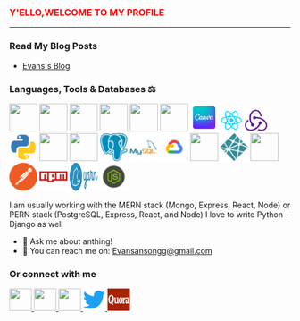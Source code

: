 <h3 style='color:red'>Y'ELLO,WELCOME TO MY PROFILE </h3>

<hr>
<h3>
    Read My Blog Posts 
</h3>
<ul style="listStyle:none" >
    <li>
        <a href="https://evansblog.hashnode.dev/" target="_blank">Evans's Blog</a>
    </li>
</ul>
<h3>
  Languages, Tools & Databases ⚖️
</h3>
<p align='left' dir='auto'>
<img src="https://img.icons8.com/color/48/000000/html-5--v2.png" width="50" height="50"/>
<img src="https://img.icons8.com/color/50/000000/css3.png" width="50" height="50"/>
<img src="https://img.icons8.com/color/48/000000/javascript--v1.png"width="50" height="50" />
<img src="https://img.icons8.com/color/48/000000/bootstrap.png" width="50" height="50"/>
<img src="https://img.icons8.com/color/50/000000/sass.png"  width="50" height="50"/>
<img src="https://img.icons8.com/color/48/000000/material-ui.png"  width="50" height="50"/>
<img src="/logos/icon.webp" width="50" height="50"/>
<img  src="/logos/react.png"  width="40" height="40"/>
<img src="/logos/redux.png"  width="40" height="40"/>
<img src="/logos/python.png"  width="50" height="50"/>
<img src="https://img.icons8.com/color/48/000000/django.png"  width="50" height="50"/>
<img src="https://img.icons8.com/color/48/000000/mongodb.png"  width="50" height="50"/>
<img src="/logos/4691328_postgresql_icon.png"  width="50" height="50"/>
<img src="/logos/mysql.png"  width="50" height="50"/>
<img src="/logos/google_c.png"  width="50" height="50"/>
<img src="https://img.icons8.com/color/48/000000/firebase.png"  width="50" height="50"/>
<img src="/logos/netlify.png"  width="50" height="50"/>
<img src="https://img.icons8.com/color/48/000000/heroku.png" width="50" height="50"/>
<img src="/logos/postman.png" width="50" height="50"/>
<img src="/logos/npm.png" width="50" height="50"/>
<img src="/logos/download.svg" width="50" height="50"/>
<img src="/logos/node.png" width="50" height="50"/>
</p>

I am usually working with the MERN stack (Mongo, Express, React, Node) or PERN stack (PostgreSQL, Express, React, and Node)
I love to write Python - Django as well 

- 💬 Ask me about anthing! 
- 📧 You can reach me on: Evansansongg@gmail.com



<h3>
    Or connect with me 
</h3>

 <p align='left' dir='auto'>
 <a href="https://www.linkedin.com/in/evansprofile/">
     <img src="https://img.icons8.com/fluency/48/000000/linkedin.png"  width="40" height="40"/>
 </a>
 <a href="https://web.facebook.com/evansodeneho.ansong/">
    <img src="https://img.icons8.com/fluency/48/000000/facebook-new.png"  width="40" height="40"/>
 </a>
 <a href="https://www.instagram.com/loveyours.164/">
    <img src="https://img.icons8.com/fluency/48/000000/instagram-new.png"  width="40" height="40">
 </a>
 <a href="https://twitter.com/evansansongg">
    <img src="/logos/twitter.png"  width="40" height="40">
 </a>
 <a href="https://www.quora.com/profile/Evans-Ansong">
    <img src="/logos/quoralogo.webp"  width="40" height="40">
 </a>
</p>

